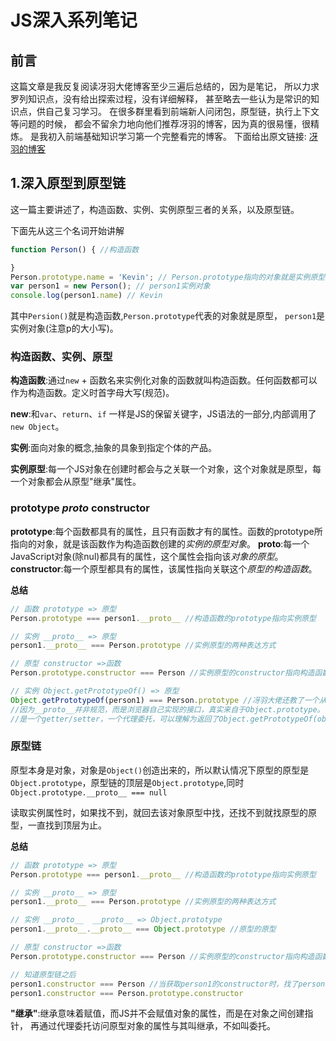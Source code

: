 # JS深入系列笔记

## 前言

这篇文章是我反复阅读冴羽大佬博客至少三遍后总结的，因为是笔记，
所以力求罗列知识点，没有给出探索过程，没有详细解释，
甚至略去一些认为是常识的知识点，供自己复习学习。
在很多群里看到前端新人问闭包，原型链，执行上下文等问题的时候，
都会不留余力地向他们推荐冴羽的博客，因为真的很易懂，很精炼。
是我初入前端基础知识学习第一个完整看完的博客。
下面给出原文链接:
[冴羽的博客](https://github.com/mqyqingfeng/Blog)

## 1.深入原型到原型链

这一篇主要讲述了，构造函数、实例、实例原型三者的关系，以及原型链。

下面先从这三个名词开始讲解
```js
function Person() { //构造函数

}
Person.prototype.name = 'Kevin'; // Person.prototype指向的对象就是实例原型
var person1 = new Person(); // person1实例对象
console.log(person1.name) // Kevin
```
其中`Persion()`就是构造函数,`Person.prototype`代表的对象就是原型，
`person1`是实例对象(注意p的大小写)。

### 构造函数、实例、原型

**构造函数**:通过`new` + 函数名来实例化对象的函数就叫构造函数。任何函数都可以作为构造函数。定义时首字母大写(规范)。

**new**:和`var`、`return`、`if` 一样是JS的保留关键字，JS语法的一部分,内部调用了`new Object`。

**实例**:面向对象的概念,抽象的具象到指定个体的产品。

**实例原型**:每一个JS对象在创建时都会与之关联一个对象，这个对象就是原型，每一个对象都会从原型"继承"属性。

### prototype _proto_ constructor

**prototype**:每个函数都具有的属性，且只有函数才有的属性。函数的prototype所指向的对象，就是该函数作为构造函数创建的*实例的原型对象*。
**__proto__**:每一个JavaScript对象(除nul)都具有的属性，这个属性会指向该*对象的原型*。
**constructor**:每一个原型都具有的属性，该属性指向关联这个*原型的构造函数*。

**总结**
```js
// 函数 prototype => 原型
Person.prototype === person1.__proto__ //构造函数的prototype指向实例原型

// 实例 __proto__ => 原型
person1.__proto__ === Person.prototype //实例原型的两种表达方式

// 原型 constructor =>函数
Person.prototype.constructor === Person //实例原型的constructor指向构造函数

// 实例 Object.getPrototypeOf() => 原型
Object.getPrototypeOf(person1) === Person.prototype //冴羽大佬还教了一个从实例获取原型的方法,
//因为__proto__并非规范，而是浏览器自己实现的接口，真实来自于Object.prototype。
//是一个getter/setter，一个代理委托，可以理解为返回了Object.getPrototypeOf(obj)。
```

### 原型链

原型本身是对象，对象是`Object()`创造出来的，所以默认情况下原型的原型是`Object.prototype`，原型链的顶层是`Object.prototype`,同时`Object.prototype.__proto__ === null`


读取实例属性时，如果找不到，就回去该对象原型中找，还找不到就找原型的原型，一直找到顶层为止。

**总结**
```js
// 函数 prototype => 原型
Person.prototype === person1.__proto__ //构造函数的prototype指向实例原型

// 实例 __proto__ => 原型
person1.__proto__ === Person.prototype //实例原型的两种表达方式

// 实例 __proto__  __proto__ => Object.prototype
person1.__proto__.__proto__ === Object.prototype //原型的原型

// 原型 constructor =>函数
Person.prototype.constructor === Person //实例原型的constructor指向构造函数

// 知道原型链之后
person1.constructor === Person //当获取person1的constructor时，找了person1的原型上的constructor
person1.constructor === Person.prototype.constructor
```
**"继承"**:继承意味着赋值，而JS并不会赋值对象的属性，而是在对象之间创建指针，
再通过代理委托访问原型对象的属性与其叫继承，不如叫委托。